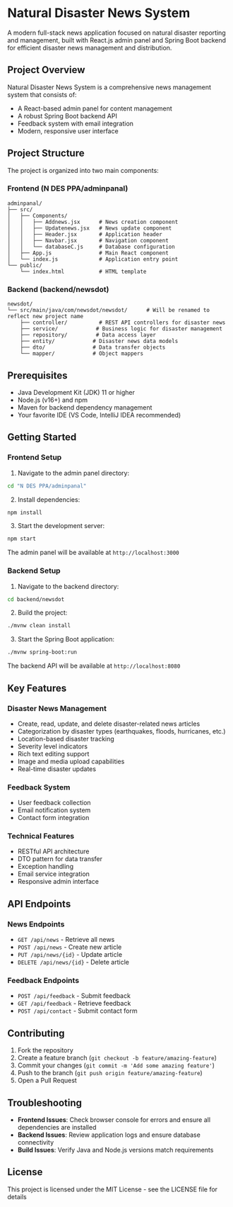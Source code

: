 # Natural Disaster News System

A modern full-stack news application focused on natural disaster reporting and management, built with React.js admin panel and Spring Boot backend for efficient disaster news management and distribution.

## Project Overview
Natural Disaster News System is a comprehensive news management system that consists of:
- A React-based admin panel for content management
- A robust Spring Boot backend API
- Feedback system with email integration
- Modern, responsive user interface

## Project Structure

The project is organized into two main components:

### Frontend (N DES PPA/adminpanal)
```
adminpanal/
├── src/
│   ├── Components/
│   │   ├── Addnews.jsx      # News creation component
│   │   ├── Updatenews.jsx   # News update component
│   │   ├── Header.jsx       # Application header
│   │   ├── Navbar.jsx       # Navigation component
│   │   └── databaseC.js     # Database configuration
│   ├── App.js               # Main React component
│   └── index.js             # Application entry point
└── public/
    └── index.html           # HTML template
```

### Backend (backend/newsdot)
```
newsdot/
└── src/main/java/com/newsdot/newsdot/      # Will be renamed to reflect new project name
    ├── controller/          # REST API controllers for disaster news
    ├── service/            # Business logic for disaster management
    ├── repository/         # Data access layer
    ├── entity/            # Disaster news data models
    ├── dto/               # Data transfer objects
    └── mapper/            # Object mappers
```

## Prerequisites
- Java Development Kit (JDK) 11 or higher
- Node.js (v16+) and npm
- Maven for backend dependency management
- Your favorite IDE (VS Code, IntelliJ IDEA recommended)

## Getting Started

### Frontend Setup
1. Navigate to the admin panel directory:
```bash
cd "N DES PPA/adminpanal"
```

2. Install dependencies:
```bash
npm install
```

3. Start the development server:
```bash
npm start
```

The admin panel will be available at `http://localhost:3000`

### Backend Setup
1. Navigate to the backend directory:
```bash
cd backend/newsdot
```

2. Build the project:
```bash
./mvnw clean install
```

3. Start the Spring Boot application:
```bash
./mvnw spring-boot:run
```

The backend API will be available at `http://localhost:8080`

## Key Features

### Disaster News Management
- Create, read, update, and delete disaster-related news articles
- Categorization by disaster types (earthquakes, floods, hurricanes, etc.)
- Location-based disaster tracking
- Severity level indicators
- Rich text editing support
- Image and media upload capabilities
- Real-time disaster updates

### Feedback System
- User feedback collection
- Email notification system
- Contact form integration

### Technical Features
- RESTful API architecture
- DTO pattern for data transfer
- Exception handling
- Email service integration
- Responsive admin interface

## API Endpoints

### News Endpoints
- `GET /api/news` - Retrieve all news
- `POST /api/news` - Create new article
- `PUT /api/news/{id}` - Update article
- `DELETE /api/news/{id}` - Delete article

### Feedback Endpoints
- `POST /api/feedback` - Submit feedback
- `GET /api/feedback` - Retrieve feedback
- `POST /api/contact` - Submit contact form

## Contributing
1. Fork the repository
2. Create a feature branch (`git checkout -b feature/amazing-feature`)
3. Commit your changes (`git commit -m 'Add some amazing feature'`)
4. Push to the branch (`git push origin feature/amazing-feature`)
5. Open a Pull Request

## Troubleshooting
- **Frontend Issues**: Check browser console for errors and ensure all dependencies are installed
- **Backend Issues**: Review application logs and ensure database connectivity
- **Build Issues**: Verify Java and Node.js versions match requirements

## License
This project is licensed under the MIT License - see the LICENSE file for details
